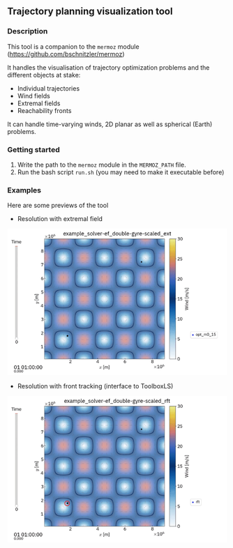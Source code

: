 ## Trajectory planning visualization tool

### Description

This tool is a companion to the `mermoz` module (<https://github.com/bschnitzler/mermoz>)

It handles the visualisation of trajectory optimization problems 
and the different objects at stake:
- Individual trajectories
- Wind fields
- Extremal fields
- Reachability fronts

It can handle time-varying winds, 2D planar as well as spherical (Earth)
problems.

### Getting started

1) Write the path to the `mermoz` module in the `MERMOZ_PATH` file.
2) Run the bash script `run.sh` (you may need to make it executable
before)

### Examples

Here are some previews of the tool

- Resolution with extremal field

![](https://github.com/bschnitzler/dabry-visu/blob/main/res/eft.gif)

- Resolution with front tracking (interface to ToolboxLS)

![](https://github.com/bschnitzler/dabry-visu/blob/main/res/rft.gif)